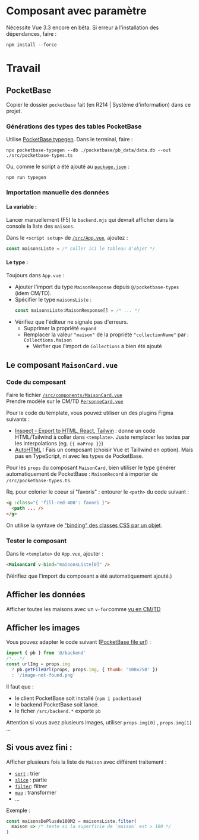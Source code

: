 # Composant avec paramètre

Nécessite Vue 3.3 encore en bêta. Si erreur à l'installation des dépendances, faire :

```
npm install --force
```

# Travail

## PocketBase

Copier le dossier `pocketbase` fait (en R214 | Système d'information) dans ce projet.

### Générations des types des tables PocketBase

Utilise [PocketBase typegen](typegen). Dans le terminal, faire :

```
npx pocketbase-typegen --db ./pocketbase/pb_data/data.db --out ./src/pocketbase-types.ts
```

Ou, comme le script a été ajouté au [`package.json`](./package.json#L13) :

```
npm run typegen
```

[typegen]: https://github.com/patmood/pocketbase-typegen#quickstart

### Importation manuelle des données

#### La variable :

Lancer manuellement (F5) le `backend.mjs` qui devrait afficher dans la console la liste des `maisons`.

Dans le `<script setup>` de [`/src/App.vue`](/src/App.vue), ajoutez :

```ts
const maisonsListe = /* coller ici le tableau d'objet */
```

#### Le type :

Toujours dans `App.vue` :

- Ajouter l'import du type `MaisonResponse` depuis `@/pocketbase-types` (idem CM/TD).
- Spécifier le type `maisonsListe` :
  ```ts
  const maisonsListe:MaisonResponse[] = /* ... */
  ```
- Vérifiez que l'éditeur ne signale pas d'erreurs.
  - Supprimer la propriété `expand`
  - Remplacer la valeur `"maison"` de la propriété `"collectionName"` par : `Collections.Maison`
    - Vérifier que l'import de `Collections` a bien été ajouté

## Le composant `MaisonCard.vue`

### Code du composant

Faire le fichier [`/src/components/MaisonCard.vue`](/src/components/MaisonCard.vue)\
Prendre modèle sur le CM/TD [`PersonneCard.vue`](https://github.com/ppierre/vue-base-tailwind/tree/vue3.3-test-personne#composant-avec-param%C3%A9tre)

Pour le code du template, vous pouvez utiliser un des plugins Figma suivants :

- [Inspect - Export to HTML, React, Tailwin](https://www.figma.com/community/plugin/1049994768493726219) : donne un code HTML/Tailwind à coller dans `<template>`. Juste remplacer les textes par les interpolations (eg. `{{ maProp }}`)
- [AutoHTML](https://www.figma.com/community/plugin/1077172952654000760) : Fais un composant (choisir Vue et Taillwind en option). Mais pas en TypeScript, ni avec les types de PocketBase.

Pour les `props` du composant `MaisonCard`, bien utiliser le type générer automatiquement de PocketBase : `MaisonRecord` à importer de `/src/pocketbase-types.ts`.

Rq. pour colorier le coeur si "favoris" : entourer le `<path>` du code suivant :

```html
<g :class="{ 'fill-red-400': favori }">
  <path ... />
</g>
```

On utilise la syntaxe de ["binding" des classes CSS par un objet][bindClass].

### Tester le composant

Dans le `<template>` de `App.vue`, ajouter :

```html
<MaisonCard v-bind="maisonsListe[0]" />
```

(Vérifiez que l'import du composant a été automatiquement ajouté.)

## Afficher les données

Afficher toutes les maisons avec un `v-for`comme [vu en CM/TD][CM-boucle-objet]

[CM-boucle-objet]: https://github.com/ppierre/vue-base-tailwind/tree/vue3.3-test-personne#usage-dans-une-boucle

## Afficher les images

Vous pouvez adapter le code suivant ([PocketBase file url][pb-file-url]) :

```js
import { pb } from '@/backend'
/*...*/
const urlImg = props.img
  ? pb.getFileUrl(props, props.img, { thumb: '100x250' })
  : '/image-not-found.png'
```

Il faut que :

- le client PocketBase soit installé (`npm i pocketbase`)
- le backend PocketBase soit lancé.
- le ficher `/src/backend.*` exporte `pb`

Attention si vous avez plusieurs images, utiliser `props.img[0]` , `props.img[1]` ...

## Si vous avez fini :

Afficher plusieurs fois la liste de `Maison` avec différent traitement :

- [`sort`][sort] : trier
- [`slice`][slice] : partie
- [`filter`][filter]: filtrer
- [`map`][map] : transformer
- ...

Exemple :

```js
const maisonsDePlusde100M2 = maisonsListe.filter(
  maison => /* teste si la superficie de `maison` est > 100 */
)
```

[sort]: https://developer.mozilla.org/fr/docs/Web/JavaScript/Reference/Global_Objects/Array/sort
[slice]: https://developer.mozilla.org/fr/docs/Web/JavaScript/Reference/Global_Objects/Array/slice
[filter]: https://developer.mozilla.org/fr/docs/Web/JavaScript/Reference/Global_Objects/Array/filter
[map]: https://developer.mozilla.org/fr/docs/Web/JavaScript/Reference/Global_Objects/Array/map
[pb-file-url]: https://pocketbase.io/docs/files-handling/#file-url
[bindClass]: https://vuejs.org/guide/essentials/class-and-style.html#binding-to-objects
